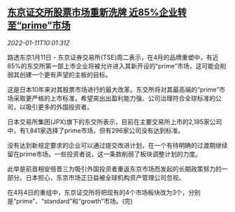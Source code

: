 <!--1641897062000-->
[东京证交所股票市场重新洗牌 近85%企业转至“prime”市场](https://cn.reuters.com/article/tse-prime-shift-0111-tues-idCNKBS2JL0UE)
------

<div><i>2022-01-11T10:01:31Z</i></div><p>路透东京1月11日 - 东京证券交易所(TSE)周二表示，在4月的品牌重塑中，有近85%的东交所第一部上市企业将被允许进入其新开设的“prime”市场，这可能会削弱其创建一个更有声望的主板的目标。</p><p>这是日本10年来对其股票市场进行的最大改革。东交所将对其最高端的“prime”市场采取更严格的上市标准，希望突出出盈利能力强、公司治理符合全球标准的公司，以吸引更多的外国投资者。</p><p>日本交易所集团(JPX)旗下的东交所表示，目前在主要交易所上市的2,185家公司中，有1,841家选择了prime市场，但有296家公司没有达到标准。 </p><p>没有达到新规定要求的企业可以通过提交改进计划，在一个有待明确的过渡期继续留在prime市场。一些投资者说，这一条款削弱了板块调整计划的力度。</p><p>此举是前首相安倍晋三为吸引外国投资者重返东京市场而发起的长期政策努力的一部分。日本担心，东京市场正日益被全球机构资产管理公司忽视。</p><p>在4月4日的重组中，东京证交所将把现有的4个市场板块改为3个，分别是“prime”、“standard”和“growth”市场。(完)</p>
